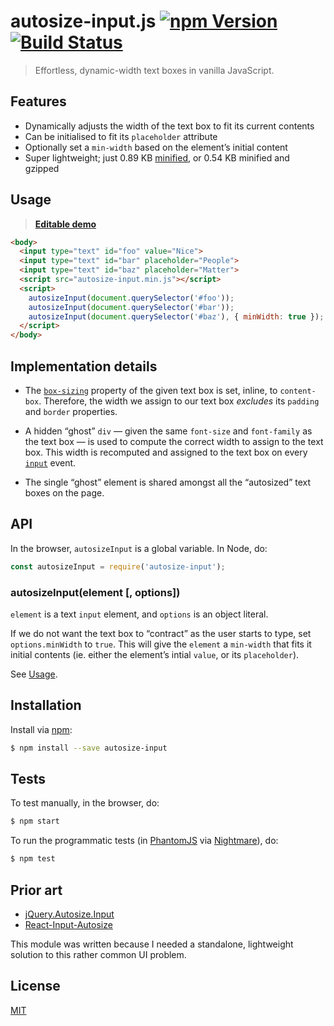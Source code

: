 # autosize-input.js [![npm Version](http://img.shields.io/npm/v/autosize-input.svg?style=flat)](https://www.npmjs.org/package/autosize-input) [![Build Status](https://img.shields.io/travis/yuanqing/autosize-input.svg?branch=master&style=flat)](https://travis-ci.org/yuanqing/autosize-input)

> Effortless, dynamic-width text boxes in vanilla JavaScript.

## Features

- Dynamically adjusts the width of the text box to fit its current contents
- Can be initialised to fit its `placeholder` attribute
- Optionally set a `min-width` based on the element&rsquo;s initial content
- Super lightweight; just 0.89 KB [minified](autosize-input.min.js), or 0.54 KB minified and gzipped

## Usage

> [**Editable demo**](http://jsfiddle.net/98k622ah/)

```html
<body>
  <input type="text" id="foo" value="Nice">
  <input type="text" id="bar" placeholder="People">
  <input type="text" id="baz" placeholder="Matter">
  <script src="autosize-input.min.js"></script>
  <script>
    autosizeInput(document.querySelector('#foo'));
    autosizeInput(document.querySelector('#bar'));
    autosizeInput(document.querySelector('#baz'), { minWidth: true });
  </script>
</body>
```

## Implementation details

- The [`box-sizing`](https://developer.mozilla.org/en-US/docs/Web/CSS/box-sizing) property of the given text box is set, inline, to `content-box`. Therefore, the width we assign to our text box *excludes* its `padding` and `border` properties.

- A hidden &ldquo;ghost&rdquo; `div` &mdash; given the same `font-size` and `font-family` as the text box &mdash; is used to compute the correct width to assign to the text box. This width is recomputed and assigned to the text box on every [`input`](https://developer.mozilla.org/en-US/docs/Web/Events/input) event.

- The single &ldquo;ghost&rdquo; element is shared amongst all the &ldquo;autosized&rdquo; text boxes on the page.

## API

In the browser, `autosizeInput` is a global variable. In Node, do:

```js
const autosizeInput = require('autosize-input');
```

### autosizeInput(element [, options])

`element` is a text `input` element, and `options` is an object literal.

If we do not want the text box to &ldquo;contract&rdquo; as the user starts to type, set `options.minWidth` to `true`. This will give the `element` a `min-width` that fits it initial contents (ie. either the element&rsquo;s intial `value`, or its `placeholder`).

See [Usage](#usage).

## Installation

Install via [npm](https://npmjs.com):

```sh
$ npm install --save autosize-input
```

## Tests

To test manually, in the browser, do:

```sh
$ npm start
```

To run the programmatic tests (in [PhantomJS](http://phantomjs.org/) via [Nightmare](https://github.com/segmentio/nightmare)), do:

```sh
$ npm test
```

## Prior art

- [jQuery.Autosize.Input](https://github.com/MartinF/jQuery.Autosize.Input)
- [React-Input-Autosize](https://github.com/JedWatson/react-input-autosize)

This module was written because I needed a standalone, lightweight solution to this rather common UI problem.

## License

[MIT](LICENSE)
